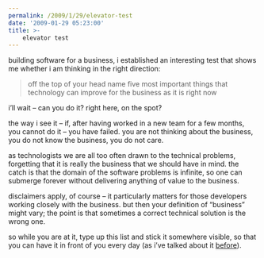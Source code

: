 ```yaml
---
permalink: /2009/1/29/elevator-test
date: '2009-01-29 05:23:00'
title: >-
    elevator test
---
```


building software for a business, i established an interesting test that
shows me whether i am thinking in the right direction:

> off the top of your head name five most important things that
> technology can improve for the business as it is right now

i’ll wait – can you do it? right here, on the spot?

the way i see it – if, after having worked in a new team for a few
months, you cannot do it – you have failed. you are not thinking about
the business, you do not know the business, you do not care.

as technologists we are all too often drawn to the technical problems,
forgetting that it is really the business that we should have in mind.
the catch is that the domain of the software problems is infinite, so
one can submerge forever without delivering anything of value to the
business.

disclaimers apply, of course – it particularly matters for those
developers working closely with the business. but then your definition
of “business” might vary; the point is that sometimes a correct
technical solution is the wrong one.

so while you are at it, type up this list and stick it somewhere
visible, so that you can have it in front of you every day (as i’ve
talked about it [before](/2008/7/28/reading-team-dysfunctions)).
